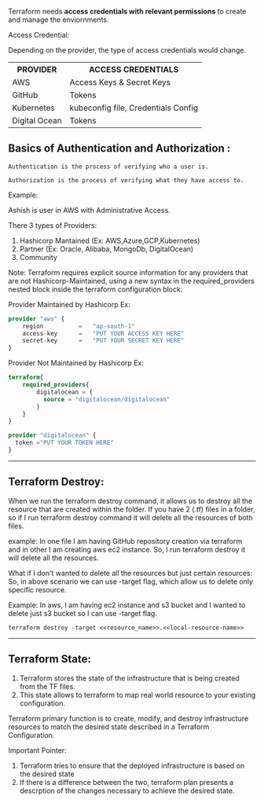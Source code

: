 Terraform needs <b>access credentials with relevant permissions</b> to create and manage the enviornments.

Access Credential:

Depending on the provider, the type of access credentials would change.

<table>
<tr>
    <th>PROVIDER</th>
    <th>ACCESS CREDENTIALS</th>
</tr>
<tr>
<td>AWS</td>
<td>Access Keys & Secret Keys</td>
</tr>
<tr>
<td>GitHub</td>
<td>Tokens</td>
</tr>
<tr>
<td>Kubernetes</td>
<td>kubeconfig file, Credentials Config</td>
</tr>
<tr>
<td>Digital Ocean</td>
<td>Tokens</td>
</tr>
</table>

Basics of Authentication and Authorization :
--------------------------------------------
    Authentication is the process of verifying who a user is.

    Authorization is the process of verifying what they have access to.

Example:

Ashish is user in AWS with Administrative Access.

There 3 types of Providers:

1. Hashicorp Mantained (Ex: AWS,Azure,GCP,Kubernetes)
2. Partner (Ex: Oracle, Alibaba, MongoDb, DigitalOcean)
3. Community

Note:
Terraform requires explicit source information for any providers that are not Hashicorp-Maintained, using a new syntax
in the required_providers nested block inside the terraform configuration block.

Provider Maintained by Hashicorp
Ex:
```terraform
provider "aws" {
    region          =   "ap-south-1"
    access-key      =   "PUT YOUR ACCESS KEY HERE"
    secret-key      =   "PUT YOUR SECRET KEY HERE"
}
```
Provider Not Maintained by Hashicorp
Ex:
```terraform
terraform{
    required_providers{
        digitalocean = {
          source = "digitalocean/digitalocean"
        }
    }
}

provider "digitalocean" {
  token ="PUT YOUR TOKEN HERE"
}
```
--------------------------------------------
Terraform Destroy:
--------------------------------------------
When we run the terraform destroy command, it allows us to destroy all the resource that are created within the folder.
If you have 2 (.tf) files in a folder, so if I run terraform destroy command it will delete all the resources of both files.

example: In one file I am having GitHub repository creation via terraform and in other I am creating aws ec2 instance.
So, I run terraform destroy it will delete all the resources.

What if I don't wanted to delete all the resources but just certain resources:
So, in above scenario we can use -target flag, which allow us to delete only specific resource.


Example: In aws, I am having ec2 instance and s3 bucket and I wanted to delete just s3 bucket so I can use -target flag.

```
terraform destroy -target <<resource_name>>.<<local-resource-name>>
```

--------------------------------------------
Terraform State:
--------------------------------------------

1. Terraform stores the state of the infrastructure that is being created from the TF files.
2. This state allows to terraform to map real world resource to your existing configuration.

Terraform primary function is to create, modify, and destroy infrastructure resources to match the desired state described
in a Terraform Configuration.

Important Pointer:
1.  Terraform tries to ensure that the deployed infrastructure is based on the desired state
2.  If there is a difference between the two, terraform plan presents a descrption of the changes necessary to achieve the desired state.